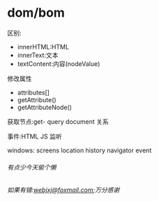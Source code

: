 # dom/bom

区别:
- innerHTML:HTML
- innerText:文本
- textContent:内容(nodeValue)

修改属性
- attributes[]
- getAttribute()
- getAttributeNode()

获取节点:get- query document 关系

事件:HTML JS 监听

windows: screens location history navigator event

###### 有点少今天偷个懒
###### 如果有错:webjxj@foxmail.com;万分感谢